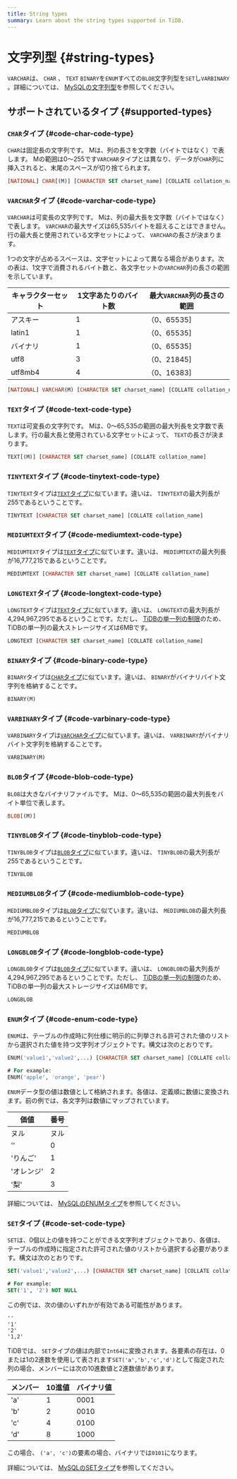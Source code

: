 ```yaml
---
title: String types
summary: Learn about the string types supported in TiDB.
---
```


# 文字列型 {#string-types}

`VARCHAR`は、 `CHAR` 、 `TEXT` `BINARY`を`ENUM`すべての`BLOB`文字列型を`SET`し`VARBINARY` 。詳細については、 [MySQLの文字列型](https://dev.mysql.com/doc/refman/5.7/en/string-types.html)を参照してください。

## サポートされているタイプ {#supported-types}

### <code>CHAR</code>タイプ {#code-char-code-type}

`CHAR`は固定長の文字列です。 Mは、列の長さを文字数（バイトではなく）で表します。 Mの範囲は0〜255です`VARCHAR`タイプとは異なり、データが`CHAR`列に挿入されると、末尾のスペースが切り捨てられます。

```sql
[NATIONAL] CHAR[(M)] [CHARACTER SET charset_name] [COLLATE collation_name]
```

### <code>VARCHAR</code>タイプ {#code-varchar-code-type}

`VARCHAR`は可変長の文字列です。 Mは、列の最大長を文字数（バイトではなく）で表します。 `VARCHAR`の最大サイズは65,535バイトを超えることはできません。行の最大長と使用されている文字セットによって、 `VARCHAR`の長さが決まります。

1つの文字が占めるスペースは、文字セットによって異なる場合があります。次の表は、1文字で消費されるバイト数と、各文字セットの`VARCHAR`列の長さの範囲を示しています。

| キャラクターセット | 1文字あたりのバイト数 | 最大`VARCHAR`列の長さの範囲 |
| --------- | ----------- | ------------------ |
| アスキー      | 1           | （0、65535]          |
| latin1    | 1           | （0、65535]          |
| バイナリ      | 1           | （0、65535]          |
| utf8      | 3           | （0、21845]          |
| utf8mb4   | 4           | （0、16383]          |

```sql
[NATIONAL] VARCHAR(M) [CHARACTER SET charset_name] [COLLATE collation_name]
```

### <code>TEXT</code>タイプ {#code-text-code-type}

`TEXT`は可変長の文字列です。 Mは、0〜65,535の範囲の最大列長を文字数で表します。行の最大長と使用されている文字セットによって、 `TEXT`の長さが決まります。

```sql
TEXT[(M)] [CHARACTER SET charset_name] [COLLATE collation_name]
```

### <code>TINYTEXT</code>タイプ {#code-tinytext-code-type}

`TINYTEXT`タイプは[`TEXT`タイプ](#text-type)に似ています。違いは、 `TINYTEXT`の最大列長が255であるということです。

```sql
TINYTEXT [CHARACTER SET charset_name] [COLLATE collation_name]
```

### <code>MEDIUMTEXT</code>タイプ {#code-mediumtext-code-type}

`MEDIUMTEXT`タイプは[`TEXT`タイプ](#text-type)に似ています。違いは、 `MEDIUMTEXT`の最大列長が16,777,215であるということです。

```sql
MEDIUMTEXT [CHARACTER SET charset_name] [COLLATE collation_name]
```

### <code>LONGTEXT</code>タイプ {#code-longtext-code-type}

`LONGTEXT`タイプは[`TEXT`タイプ](#text-type)に似ています。違いは、 `LONGTEXT`の最大列長が4,294,967,295であるということです。ただし、 [TiDBの単一列の制限](/tidb-limitations.md#limitation-on-a-single-column)のため、TiDBの単一列の最大ストレージサイズは6MBです。

```sql
LONGTEXT [CHARACTER SET charset_name] [COLLATE collation_name]
```

### <code>BINARY</code>タイプ {#code-binary-code-type}

`BINARY`タイプは[`CHAR`タイプ](#char-type)に似ています。違いは、 `BINARY`がバイナリバイト文字列を格納することです。

```sql
BINARY(M)
```

### <code>VARBINARY</code>タイプ {#code-varbinary-code-type}

`VARBINARY`タイプは[`VARCHAR`タイプ](#varchar-type)に似ています。違いは、 `VARBINARY`がバイナリバイト文字列を格納することです。

```sql
VARBINARY(M)
```

### <code>BLOB</code>タイプ {#code-blob-code-type}

`BLOB`は大きなバイナリファイルです。 Mは、0〜65,535の範囲の最大列長をバイト単位で表します。

```sql
BLOB[(M)]
```

### <code>TINYBLOB</code>タイプ {#code-tinyblob-code-type}

`TINYBLOB`タイプは[`BLOB`タイプ](#blob-type)に似ています。違いは、 `TINYBLOB`の最大列長が255であるということです。

```sql
TINYBLOB
```

### <code>MEDIUMBLOB</code>タイプ {#code-mediumblob-code-type}

`MEDIUMBLOB`タイプは[`BLOB`タイプ](#blob-type)に似ています。違いは、 `MEDIUMBLOB`の最大列長が16,777,215であるということです。

```sql
MEDIUMBLOB
```

### <code>LONGBLOB</code>タイプ {#code-longblob-code-type}

`LONGBLOB`タイプは[`BLOB`タイプ](#blob-type)に似ています。違いは、 `LONGBLOB`の最大列長が4,294,967,295であるということです。ただし、 [TiDBの単一列の制限](/tidb-limitations.md#limitation-on-a-single-column)のため、TiDBの単一列の最大ストレージサイズは6MBです。

```sql
LONGBLOB
```

### <code>ENUM</code>タイプ {#code-enum-code-type}

`ENUM`は、テーブルの作成時に列仕様に明示的に列挙される許可された値のリストから選択された値を持つ文字列オブジェクトです。構文は次のとおりです。

```sql
ENUM('value1','value2',...) [CHARACTER SET charset_name] [COLLATE collation_name]

# For example:
ENUM('apple', 'orange', 'pear')
```

`ENUM`データ型の値は数値として格納されます。各値は、定義順に数値に変換されます。前の例では、各文字列は数値にマップされています。

| 価値             | 番号 |
| -------------- | -- |
| ヌル             | ヌル |
| &#39;&#39;     | 0  |
| &#39;りんご&#39;  | 1  |
| &#39;オレンジ&#39; | 2  |
| &#39;梨&#39;    | 3  |

詳細については、 [MySQLのENUMタイプ](https://dev.mysql.com/doc/refman/5.7/en/enum.html)を参照してください。

### <code>SET</code>タイプ {#code-set-code-type}

`SET`は、0個以上の値を持つことができる文字列オブジェクトであり、各値は、テーブルの作成時に指定された許可された値のリストから選択する必要があります。構文は次のとおりです。

```sql
SET('value1','value2',...) [CHARACTER SET charset_name] [COLLATE collation_name]

# For example:
SET('1', '2') NOT NULL
```

この例では、次の値のいずれかが有効である可能性があります。

```
''
'1'
'2'
'1,2'
```

TiDBでは、 `SET`タイプの値は内部で`Int64`に変換されます。各要素の存在は、0または1の2進数を使用して表されます`SET('a','b','c','d')`として指定された列の場合、メンバーには次の10進数値と2進数値があります。

| メンバー        | 10進値 | バイナリ値 |
| ----------- | ---- | ----- |
| &#39;a&#39; | 1    | 0001  |
| &#39;b&#39; | 2    | 0010  |
| &#39;c&#39; | 4    | 0100  |
| &#39;d&#39; | 8    | 1000  |

この場合、 `('a', 'c')`の要素の場合、バイナリでは`0101`になります。

詳細については、 [MySQLのSETタイプ](https://dev.mysql.com/doc/refman/5.7/en/set.html)を参照してください。

